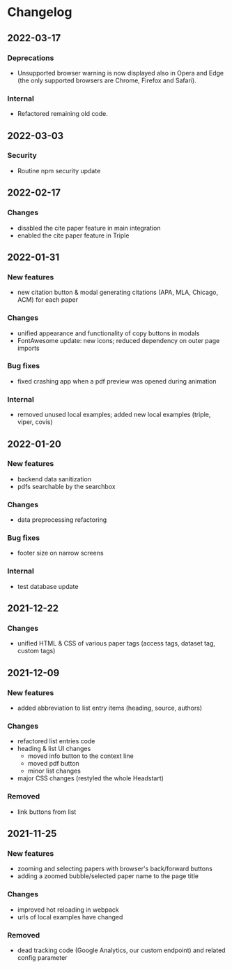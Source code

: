 # Changelog

## 2022-03-17

### Deprecations

- Unsupported browser warning is now displayed also in Opera and Edge (the only supported browsers are Chrome, Firefox and Safari).

### Internal

- Refactored remaining old code.

## 2022-03-03

### Security

- Routine npm security update

## 2022-02-17

### Changes

- disabled the cite paper feature in main integration
- enabled the cite paper feature in Triple

## 2022-01-31

### New features

- new citation button & modal generating citations (APA, MLA, Chicago, ACM) for each paper

### Changes

- unified appearance and functionality of copy buttons in modals
- FontAwesome update: new icons; reduced dependency on outer page imports

### Bug fixes

- fixed crashing app when a pdf preview was opened during animation

### Internal

- removed unused local examples; added new local examples (triple, viper, covis)

## 2022-01-20

### New features

- backend data sanitization
- pdfs searchable by the searchbox

### Changes

- data preprocessing refactoring

### Bug fixes

- footer size on narrow screens

### Internal

- test database update

## 2021-12-22

### Changes

- unified HTML & CSS of various paper tags (access tags, dataset tag, custom tags)

## 2021-12-09

### New features

- added abbreviation to list entry items (heading, source, authors)

### Changes

- refactored list entries code
- heading & list UI changes
    - moved info button to the context line
    - moved pdf button
    - minor list changes
- major CSS changes (restyled the whole Headstart)

### Removed

- link buttons from list

## 2021-11-25

### New features

- zooming and selecting papers with browser's back/forward buttons
- adding a zoomed bubble/selected paper name to the page title

### Changes

- improved hot reloading in webpack
- urls of local examples have changed

### Removed

- dead tracking code (Google Analytics, our custom endpoint) and related config parameter
